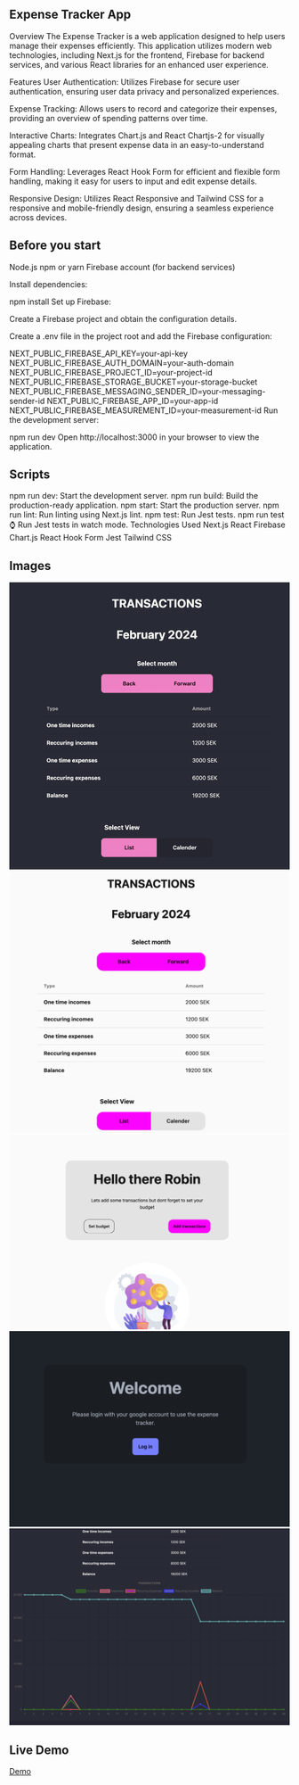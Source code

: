 ## Expense Tracker App

Overview
The Expense Tracker is a web application designed to help users manage their expenses efficiently. This application utilizes modern web technologies, including Next.js for the frontend, Firebase for backend services, and various React libraries for an enhanced user experience.

Features
User Authentication: Utilizes Firebase for secure user authentication, ensuring user data privacy and personalized experiences.

Expense Tracking: Allows users to record and categorize their expenses, providing an overview of spending patterns over time.

Interactive Charts: Integrates Chart.js and React Chartjs-2 for visually appealing charts that present expense data in an easy-to-understand format.

Form Handling: Leverages React Hook Form for efficient and flexible form handling, making it easy for users to input and edit expense details.

Responsive Design: Utilizes React Responsive and Tailwind CSS for a responsive and mobile-friendly design, ensuring a seamless experience across devices.

## Before you start

Node.js
npm or yarn
Firebase account (for backend services)

Install dependencies:

npm install
Set up Firebase:

Create a Firebase project and obtain the configuration details.

Create a .env file in the project root and add the Firebase configuration:

NEXT_PUBLIC_FIREBASE_API_KEY=your-api-key
NEXT_PUBLIC_FIREBASE_AUTH_DOMAIN=your-auth-domain
NEXT_PUBLIC_FIREBASE_PROJECT_ID=your-project-id
NEXT_PUBLIC_FIREBASE_STORAGE_BUCKET=your-storage-bucket
NEXT_PUBLIC_FIREBASE_MESSAGING_SENDER_ID=your-messaging-sender-id
NEXT_PUBLIC_FIREBASE_APP_ID=your-app-id
NEXT_PUBLIC_FIREBASE_MEASUREMENT_ID=your-measurement-id
Run the development server:

npm run dev
Open http://localhost:3000 in your browser to view the application.

## Scripts

npm run dev: Start the development server.
npm run build: Build the production-ready application.
npm start: Start the production server.
npm run lint: Run linting using Next.js lint.
npm test: Run Jest tests.
npm run test:watch: Run Jest tests in watch mode.
Technologies Used
Next.js
React
Firebase
Chart.js
React Hook Form
Jest
Tailwind CSS

## Images

![image](/documentation/image-1.png)
![image](/documentation/image-2.png)
![image](/documentation/image-3.png)
![image](/documentation/image-4.png)
![image](/documentation/image-5.png)

## Live Demo

[Demo](https://expense-tracker-robin-sevelins-projects.vercel.app/)
